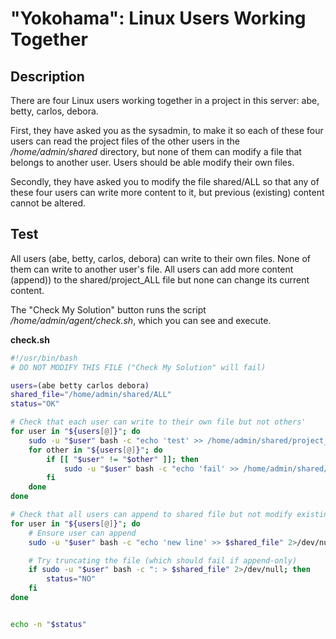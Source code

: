 # "Yokohama": Linux Users Working Together

## Description

There are four Linux users working together in a project in this server: abe, betty, carlos, debora.  

First, they have asked you as the sysadmin, to make it so each of these four users can read the project files of the other users in the <i>/home/admin/shared</i> directory, but none of them can modify a file that belongs to another user. Users should be able modify their own files.  

Secondly, they have asked you to modify the file shared/ALL so that any of these four users can write more content to it, but previous (existing) content cannot be altered.  


## Test

All users (abe, betty, carlos, debora) can write to their own files. None of them can write to another user's file.
All users can add more content (append)) to the shared/project_ALL file but none can change its current content.

The "Check My Solution" button runs the script _/home/admin/agent/check.sh_, which you can see and execute.

**check.sh**

```bash
#!/usr/bin/bash
# DO NOT MODIFY THIS FILE ("Check My Solution" will fail)

users=(abe betty carlos debora)
shared_file="/home/admin/shared/ALL"
status="OK"

# Check that each user can write to their own file but not others'
for user in "${users[@]}"; do
    sudo -u "$user" bash -c "echo 'test' >> /home/admin/shared/project_$user" 2>/dev/null || status="NO"
    for other in "${users[@]}"; do
        if [[ "$user" != "$other" ]]; then
            sudo -u "$user" bash -c "echo 'fail' >> /home/admin/shared/project_$other" 2>/dev/null && status="NO"
        fi
    done
done

# Check that all users can append to shared file but not modify existing content
for user in "${users[@]}"; do
    # Ensure user can append
    sudo -u "$user" bash -c "echo 'new line' >> $shared_file" 2>/dev/null || status="NO"

    # Try truncating the file (which should fail if append-only)
    if sudo -u "$user" bash -c ": > $shared_file" 2>/dev/null; then
        status="NO"
    fi
done


echo -n "$status"
```
